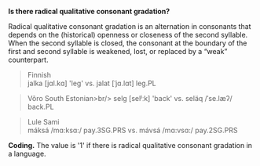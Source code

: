 **Is there radical qualitative consonant gradation?**

Radical qualitative consonant gradation is an alternation in consonants that depends on the (historical) openness or closeness of the second syllable. When the second syllable is closed, the consonant at the boundary of the first and second syllable is weakened, lost, or replaced by a “weak” counterpart.

>Finnish<br/>
>jalka [jɑl.kɑ] 'leg' vs. jalat [ˈjɑ.lɑt] leg.PL

>Võro South Estonian>br/>
>selg [selʲːk] 'back' vs. seläq /ˈse.læʔ/ back.PL

>Lule Sami<br/>
>máksá /mɑ:ksɑ:/ pay.3SG.PRS vs. mávsá /mɑ:vsɑ:/ pay.2SG.PRS

**Coding.** The value is '1' if there is radical qualitative consonant gradation in a language.
